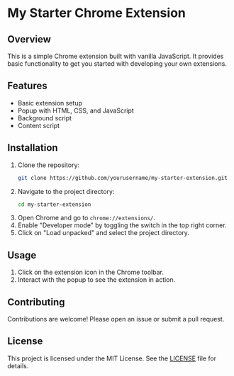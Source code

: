 # My Starter Chrome Extension

## Overview

This is a simple Chrome extension built with vanilla JavaScript. It provides basic functionality to get you started with developing your own extensions.

## Features

- Basic extension setup
- Popup with HTML, CSS, and JavaScript
- Background script
- Content script

## Installation

1. Clone the repository:
    ```sh
    git clone https://github.com/yourusername/my-starter-extension.git
    ```
2. Navigate to the project directory:
    ```sh
    cd my-starter-extension
    ```
3. Open Chrome and go to `chrome://extensions/`.
4. Enable "Developer mode" by toggling the switch in the top right corner.
5. Click on "Load unpacked" and select the project directory.

## Usage

1. Click on the extension icon in the Chrome toolbar.
2. Interact with the popup to see the extension in action.

## Contributing

Contributions are welcome! Please open an issue or submit a pull request.

## License

This project is licensed under the MIT License. See the [LICENSE](LICENSE) file for details.